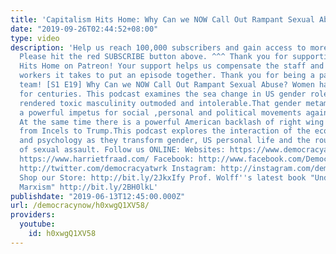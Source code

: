 ```yaml
---
title: 'Capitalism Hits Home: Why Can we NOW Call Out Rampant Sexual Abuse?'
date: "2019-09-26T02:44:52+08:00"
type: video
description: 'Help us reach 100,000 subscribers and gain access to more studio time!
  Please hit the red SUBSCRIBE button above. ^^^ Thank you for supporting Capitalism
  Hits Home on Patreon! Your support helps us compensate the staff and additional
  workers it takes to put an episode together. Thank you for being a part of the CHH
  team! [S1 E19] Why Can we NOW Call Out Rampant Sexual Abuse? Women have been abused
  for centuries. This podcast examines the sea change in US gender roles that has
  rendered toxic masculinity outmoded and intolerable.That gender metamorphosis is
  a powerful impetus for social ,personal and political movements against sexual abuse.
  At the same time there is a powerful American backlash of right wing misogynists
  from Incels to Trump.This podcast explores the interaction of the economy, politics
  and psychology as they transform gender, US personal life and the routine practice
  of sexual assault. Follow us ONLINE: Websites: https://www.democracyatwork.info/capitalismhitshome
  https://www.harrietfraad.com/ Facebook: http://www.facebook.com/DemocracyatWrk Twitter:
  http://twitter.com/democracyatwrk Instagram: http://instagram.com/democracyatwrk
  Shop our Store: http://bit.ly/2JkxIfy Prof. Wolff''s latest book "Understanding
  Marxism" http://bit.ly/2BH0lkL'
publishdate: "2019-06-13T12:45:00.000Z"
url: /democracynow/h0xwgQ1XV58/
providers:
  youtube:
    id: h0xwgQ1XV58
---
```

